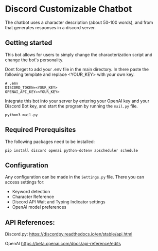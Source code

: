 # Discord Customizable Chatbot

The chatbot uses a character description (about 50-100 words), and from that generates responses in a discord server. 

## Getting started
This bot allows for users to simply change the characterization script and change the bot's personality.

Dont forget to add your .env file in the main directory. In there paste the following template and replace <YOUR_KEY> with your own key.

```
# .env
DISCORD_TOKEN=<YOUR_KEY>
OPENAI_API_KEY=<YOUR_KEY>
```

Integrate this bot into your server by entering your OpenAI key and your Discord Bot key, and start the program by running the `mail.py` file.

```
python3 mail.py
```
## Required Prerequisites

The following packages need to be installed:
```
pip install discord openai python-dotenv apscheduler schedule
```

## Configuration

Any configuration can be made in the `Settings.py` file. There you can access settings for:
- Keyword detection
- Character Reference
- Discord API Wait and Typing Indicator settings
- OpenAI model preferences

## API References:

Discord.py: https://discordpy.readthedocs.io/en/stable/api.html

OpenAI https://beta.openai.com/docs/api-reference/edits
